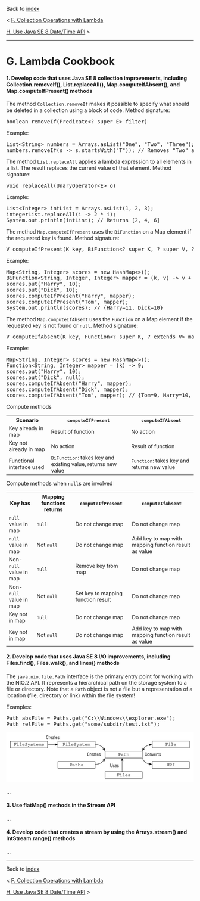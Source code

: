Back to [index](README.md)

&lt; [F. Collection Operations with Lambda](F.md)

[H. Use Java SE 8 Date/Time API](H.md) &gt;

---
# G. Lambda Cookbook
#### 1. Develop code that uses Java SE 8 collection improvements, including Collection.removeIf(), List.replaceAll(), Map.computeIfAbsent(), and Map.computeIfPresent() methods

The method `Collection.removeIf` makes it possible to specify what should be deleted in a collection using a block of code.
Method signature:
<pre>
boolean removeIf(Predicate&lt;? super E&gt; filter)
</pre>
Example:
<pre>
List&lt;String&gt; numbers = Arrays.asList("One", "Two", "Three");
numbers.removeIf(s -> s.startsWith("T")); // Removes "Two" and "Three"
</pre>

The method `List.replaceAll` applies a lambda expression to all elements in a list. The result replaces the current value of that element.
Method signature:
<pre>
void replaceAll(UnaryOperator&lt;E&gt; o)
</pre>
Example:
<pre>
List&lt;Integer&gt; intList = Arrays.asList(1, 2, 3);
integerList.replaceAll(i -> 2 * i);
System.out.println(intList); // Returns [2, 4, 6]
</pre>

The method `Map.computeIfPresent` uses the `BiFunction` on a Map element if the requested key is found.
Method signature:
<pre>
V computeIfPresent(K key, BiFunction&lt;? super K, ? super V, ? extends V&gt; remappingFunction)
</pre>

Example:
<pre>
Map&lt;String, Integer&gt; scores = new HashMap<>();
BiFunction&lt;String, Integer, Integer&gt mapper = (k, v) -> v + 1;
scores.put("Harry", 10);
scores.put("Dick", 10);
scores.computeIfPresent("Harry", mapper);
scores.computeIfPresent("Tom", mapper);
System.out.println(scores); // {Harry=11, Dick=10}
</pre>

The method `Map.computeIfAbsent` uses the `Function` on a Map element if the requested key is not found or `null`.
Method signature:
<pre>
V computeIfAbsent(K key, Function&lt;? super K, ? extends V&gt; mappingFunction)
</pre>

Example:
<pre>
Map&lt;String, Integer&gt; scores = new HashMap<>();
Function&lt;String, Integer&gt; mapper = (k) -> 9;
scores.put("Harry", 10);
scores.put("Dick", null);
scores.computeIfAbsent("Harry", mapper);
scores.computeIfAbsent("Dick", mapper);
scores.computeIfAbsent("Tom", mapper); // {Tom=9, Harry=10, Dick=9}
</pre>

Compute methods
<table>
    <tr>
        <th>Scenario</th>
        <th><code>computeIfPresent</code></th>
        <th><code>computeIfAbsent</code></th>
    </tr>
    <tr>
        <td>Key already in map</td>
        <td>Result of function</td>
        <td>No action</td>
    </tr>
    <tr>
        <td>Key not already in map</td>
        <td>No action</td>
        <td>Result of function</td>
    </tr>
    <tr>
        <td>Functional interface used</td>
        <td><code>BiFunction</code>: takes key and existing value, returns new value</td>
        <td><code>Function</code>: takes key and returns new value</td>
    </tr>
</table>

Compute methods when `null`s are involved
<table>
    <tr>
        <th>Key has</th>
        <th>Mapping functions returns</th>
        <th><code>computeIfPresent</code></th>
        <th><code>computeIfAbsent</code></th>
    </tr>
    <tr>
        <td><code>null</code> value in map</td>
        <td><code>null</code></td>
        <td>Do not change map</td>
        <td>Do not change map</td>
    </tr>
    <tr>
        <td><code>null</code> value in map</td>
        <td>Not <code>null</code></td>
        <td>Do not change map</td>
        <td>Add key to map with mapping function result as value</td>
    </tr>
    <tr>
        <td>Non-<code>null</code> value in map</td>
        <td><code>null</code></td>
        <td>Remove key from map</td>
        <td>Do not change map</td>
    </tr>
    <tr>
        <td>Non-<code>null</code> value in map</td>
        <td>Not <code>null</code></td>
        <td>Set key to mapping function result</td>
        <td>Do not change map</td>
    </tr>
    <tr>
        <td>Key not in map</td>
        <td><code>null</code></td>
        <td>Do not change map</td>
        <td>Do not change map</td>
    </tr>
    <tr>
        <td>Key not in map</td>
        <td>Not <code>null</code></td>
        <td>Do not change map</td>
        <td>Add key to map with mapping function result as value</td>
    </tr>
</table>

#### 2. Develop code that uses Java SE 8 I/O improvements, including Files.find(), Files.walk(), and lines() methods
The `java.nio.file.Path` interface is the primary entry point for working with the NIO.2 API.
It represents a hierarchical path on the storage system to a file or directory.
Note that a  `Path` object  is not a file but a representation of a location (file, directory or link) within the file system!

Examples:
<pre>
Path absFile = Paths.get("C:\\Windows\\explorer.exe");
Path relFile = Paths.get("some/subdir/test.txt");
</pre>

![alt text](./src/main/resources/img/NIO2.png "NIO.2 class and interface relationships")

...
#### 3. Use flatMap() methods in the Stream API
...
#### 4. Develop code that creates a stream by using the Arrays.stream() and IntStream.range() methods
...

---
Back to [index](README.md)

&lt; [F. Collection Operations with Lambda](F.md)

[H. Use Java SE 8 Date/Time API](H.md) &gt;

